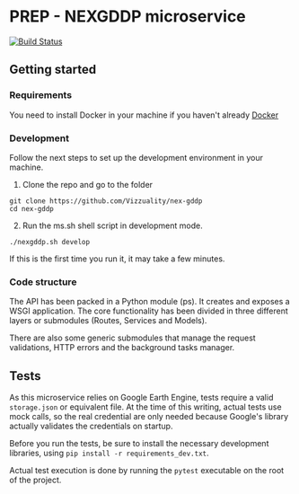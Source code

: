 # PREP - NEXGDDP microservice

[![Build Status](https://travis-ci.org/Vizzuality/prep-nexgddp.svg?branch=develop)](https://travis-ci.org/Vizzuality/prep-nexgddp)

## Getting started

### Requirements

You need to install Docker in your machine if you haven't already [Docker](https://www.docker.com/)

### Development

Follow the next steps to set up the development environment in your machine.

1. Clone the repo and go to the folder

```ssh
git clone https://github.com/Vizzuality/nex-gddp
cd nex-gddp
```

2. Run the ms.sh shell script in development mode.

```ssh
./nexgddp.sh develop
```

If this is the first time you run it, it may take a few minutes.

### Code structure

The API has been packed in a Python module (ps). It creates and exposes a WSGI application. The core functionality
has been divided in three different layers or submodules (Routes, Services and Models).

There are also some generic submodules that manage the request validations, HTTP errors and the background tasks manager.


## Tests

As this microservice relies on Google Earth Engine, tests require a valid `storage.json` or equivalent file. 
At the time of this writing, actual tests use mock calls, so the real credential are only needed because Google's 
library actually validates the credentials on startup. 

Before you run the tests, be sure to install the necessary development libraries, using `pip install -r requirements_dev.txt`.

Actual test execution is done by running the `pytest` executable on the root of the project.  
